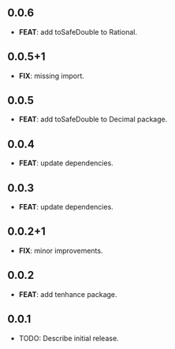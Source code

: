 ## 0.0.6

 - **FEAT**: add toSafeDouble to Rational.

## 0.0.5+1

 - **FIX**: missing import.

## 0.0.5

 - **FEAT**: add toSafeDouble to Decimal package.

## 0.0.4

 - **FEAT**: update dependencies.

## 0.0.3

 - **FEAT**: update dependencies.

## 0.0.2+1

 - **FIX**: minor improvements.

## 0.0.2

 - **FEAT**: add tenhance package.

## 0.0.1

* TODO: Describe initial release.
